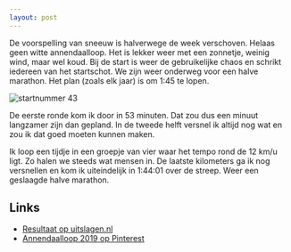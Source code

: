 ```yaml
---
layout: post
---
```


De voorspelling van sneeuw is halverwege de week verschoven. Helaas geen witte annendaalloop. Het is lekker weer met een zonnetje, weinig wind, maar wel koud. 
Bij de start is weer de gebruikelijke chaos en schrikt iedereen van het startschot. We zijn weer onderweg voor een halve marathon. Het plan (zoals elk jaar) is om 1:45 te lopen.

![startnummer 43](https://i.pinimg.com/564x/3a/35/97/3a35971f321efb4e587922102a2e66f4.jpg)

De eerste ronde kom ik door in 53 minuten. Dat zou dus een minuut langzamer zijn dan gepland. In de tweede helft versnel ik altijd nog wat en zou ik dat goed moeten kunnen maken.

Ik loop een tijdje in een groepje van vier waar het tempo rond de 12 km/u ligt. Zo halen we steeds wat mensen in. De laatste kilometers ga ik nog versnellen en kom ik uiteindelijk in 1:44:01 over de streep. Weer een geslaagde halve marathon.


## Links

* [Resultaat op uitslagen.nl](https://uitslagen.nl/uitslag?id=2019012000921&tl=nl&zk=43)
* [Annendaalloop 2019 op Pinterest](https://nl.pinterest.com/erictummers/annendaalloop-2019/)

